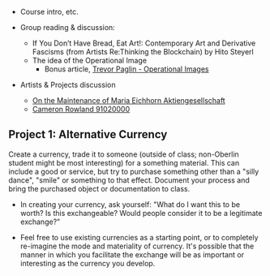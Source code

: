+ Course intro, etc.

+ Group reading & discussion:
	+ If You Don’t Have Bread, Eat Art!: Contemporary Art and Derivative Fascisms (from Artists Re:Thinking the Blockchain) by Hito Steyerl
	+ The idea of the Operational Image
		+ Bonus article, [Trevor Paglin - Operational Images](https://www.e-flux.com/journal/59/61130/operational-images/)

+ Artists & Projects discussion
	+ [On the Maintenance of Maria Eichhorn Aktiengesellschaft](https://brooklynrail.org/2016/03/criticspage/on-the-maintenance-of-maria-eichhorn-aktiengesellschaft)
	+ [Cameron Rowland 91020000](https://brooklynrail.org/2016/03/artseen/cameron-rowland-91020000)

## Project 1: Alternative Currency

Create a currency, trade it to someone (outside of class; non-Oberlin student might be most interesting) for a something material. This can include a good or service, but try to purchase something other than a "silly dance", "smile" or something to that effect. Document your process and bring the purchased object or documentation to class.

+ In creating your currency, ask yourself: "What do I want this to be worth? Is this exchangeable? Would people consider it to be a legitimate exchange?"

+ Feel free to use existing currencies as a starting point, or to completely re-imagine the mode and materiality of currency. It's possible that the manner in which you facilitate the exchange will be as important or interesting as the currency you develop.
